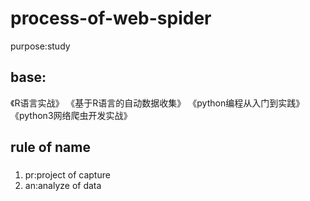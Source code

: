 # process-of-web-spider
purpose:study

## base:
《R语言实战》
《基于R语言的自动数据收集》
《python编程从入门到实践》
《python3网络爬虫开发实战》

## rule of name
### 
1. pr:project of capture
2. an:analyze of data 
